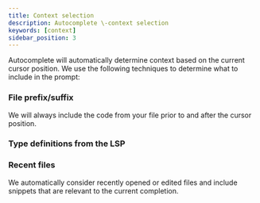 ```yaml
---
title: Context selection
description: Autocomplete \-context selection
keywords: [context]
sidebar_position: 3
---
```


Autocomplete will automatically determine context based on the current cursor position. We use the following techniques to determine what to include in the prompt:

### File prefix/suffix

We will always include the code from your file prior to and after the cursor position.

### Type definitions from the LSP

### Recent files

We automatically consider recently opened or edited files and include snippets that are relevant to the current completion.
